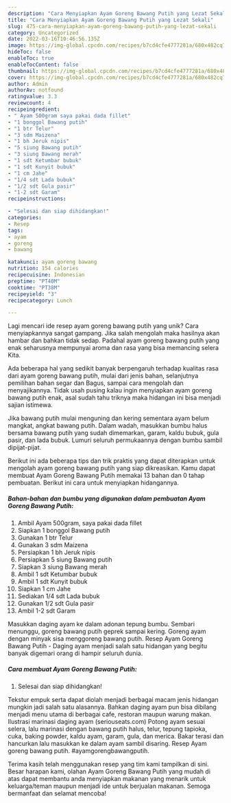 ```yaml
---
description: "Cara Menyiapkan Ayam Goreng Bawang Putih yang Lezat Sekali"
title: "Cara Menyiapkan Ayam Goreng Bawang Putih yang Lezat Sekali"
slug: 475-cara-menyiapkan-ayam-goreng-bawang-putih-yang-lezat-sekali
category: Uncategorized
date: 2022-03-16T10:46:56.135Z
image: https://img-global.cpcdn.com/recipes/b7cd4cfe4777281a/680x482cq70/ayam-goreng-bawang-putih-foto-resep-utama.jpg
hideToc: false
enableToc: true
enableTocContent: false
thumbnail: https://img-global.cpcdn.com/recipes/b7cd4cfe4777281a/680x482cq70/ayam-goreng-bawang-putih-foto-resep-utama.jpg
cover: https://img-global.cpcdn.com/recipes/b7cd4cfe4777281a/680x482cq70/ayam-goreng-bawang-putih-foto-resep-utama.jpg
author: Admin
authorAv: notfound
ratingvalue: 3.3
reviewcount: 4
recipeingredient:
- " Ayam 500gram saya pakai dada fillet"
- "1 bonggol Bawang putih"
- "1 btr Telur"
- "3 sdm Maizena"
- "1 bh Jeruk nipis"
- "5 siung Bawang putih"
- "3 siung Bawang merah"
- "1 sdt Ketumbar bubuk"
- "1 sdt Kunyit bubuk"
- "1 cm Jahe"
- "1/4 sdt Lada bubuk"
- "1/2 sdt Gula pasir"
- "1-2 sdt Garam"
recipeinstructions:

- "Selesai dan siap dihidangkan!"
categories:
- Resep
tags:
- ayam
- goreng
- bawang

katakunci: ayam goreng bawang 
nutrition: 154 calories
recipecuisine: Indonesian
preptime: "PT40M"
cooktime: "PT38M"
recipeyield: "3"
recipecategory: Lunch

---
```





Lagi mencari ide resep ayam goreng bawang putih yang unik? Cara menyiapkannya sangat gampang. Jika salah mengolah maka hasilnya akan hambar dan bahkan tidak sedap. Padahal ayam goreng bawang putih yang enak seharusnya mempunyai aroma dan rasa yang bisa memancing selera Kita.





Ada beberapa hal yang sedikit banyak berpengaruh terhadap kualitas rasa dari ayam goreng bawang putih, mulai dari jenis bahan, selanjutnya pemilihan bahan segar dan Bagus, sampai cara mengolah dan menyajikannya. Tidak usah pusing kalau ingin menyiapkan ayam goreng bawang putih enak,      asal sudah tahu triknya maka hidangan ini bisa menjadi sajian istimewa.














Jika bawang putih mulai menguning dan kering sementara ayam belum mangkat, angkat bawang putih. Dalam wadah, masukkan bumbu halus bersama bawang putih yang sudah dimemarkan, garam, kaldu bubuk, gula pasir, dan lada bubuk. Lumuri seluruh permukaannya dengan bumbu sambil dipijat-pijat.






Berikut ini ada beberapa tips dan trik praktis yang dapat diterapkan untuk mengolah ayam goreng bawang putih yang siap dikreasikan. Kamu dapat membuat Ayam Goreng Bawang Putih memakai 13 bahan dan 0 tahap pembuatan. Berikut ini cara untuk menyiapkan hidangannya.

<!--inarticleads1-->

##### Bahan-bahan dan bumbu yang digunakan dalam pembuatan Ayam Goreng Bawang Putih:

1. Ambil  Ayam 500gram, saya pakai dada fillet
1. Siapkan 1 bonggol Bawang putih
1. Gunakan 1 btr Telur
1. Gunakan 3 sdm Maizena
1. Persiapkan 1 bh Jeruk nipis
1. Persiapkan 5 siung Bawang putih
1. Siapkan 3 siung Bawang merah
1. Ambil 1 sdt Ketumbar bubuk
1. Ambil 1 sdt Kunyit bubuk
1. Siapkan 1 cm Jahe
1. Sediakan 1/4 sdt Lada bubuk
1. Gunakan 1/2 sdt Gula pasir
1. Ambil 1-2 sdt Garam


Masukkan daging ayam ke dalam adonan tepung bumbu. Sembari menunggu, goreng bawang putih geprek sampai kering. Goreng ayam dengan minyak sisa menggoreng bawang putih. Resep Ayam Goreng Bawang Putih - Daging ayam menjadi salah satu hidangan yang begitu banyak digemari orang di hampir seluruh dunia. 

<!--inarticleads2-->

##### Cara membuat Ayam Goreng Bawang Putih:


1. Selesai dan siap dihidangkan!

Tekstur empuk serta dapat diolah menjadi berbagai macam jenis hidangan mungkin jadi salah satu alasannya. Bahkan daging ayam pun bisa dibilang menjadi menu utama di berbagai cafe, restoran maupun warung makan. Ilustrasi marinasi daging ayam (seriouseats.com) Potong ayam sesuai selera, lalu marinasi dengan bawang putih halus, telur, tepung tapioka, cuka, baking powder, kaldu ayam, garam, gula, dan merica. Bakar terasi dan hancurkan lalu masukkan ke dalam ayam sambil disaring. Resep Ayam goreng bawang putih. #ayamgorengbawangputih. 

Terima kasih telah menggunakan resep yang tim kami tampilkan di sini. Besar harapan kami, olahan Ayam Goreng Bawang Putih yang mudah di atas dapat membantu anda menyiapkan makanan yang menarik untuk keluarga/teman maupun menjadi ide untuk berjualan makanan. Semoga bermanfaat dan selamat mencoba!

